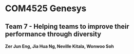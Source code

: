 # COM4525 Genesys

## Team 7 - Helping teams to improve their performance through diversity

#### Zer Jun Eng, Jia Hua Ng, Neville Kitala, Wonwoo Soh
